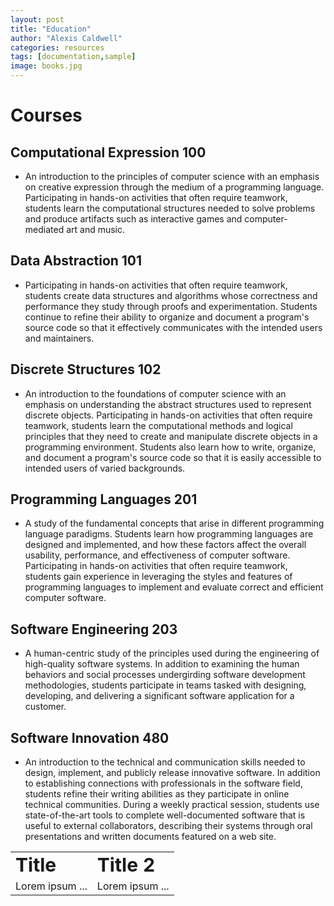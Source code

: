 ```yaml
---
layout: post
title: "Education"
author: "Alexis Caldwell"
categories: resources
tags: [documentation,sample]
image: books.jpg
---
```


# Courses

## Computational Expression 100

- An introduction to the principles of computer science with an emphasis on creative expression through the medium of a programming language. Participating in hands-on activities that often require teamwork, students learn the computational structures needed to solve problems and produce artifacts such as interactive games and computer-mediated art and music.

## Data Abstraction 101

- Participating in hands-on activities that often require teamwork, students create data structures and algorithms whose correctness and performance they study through proofs and experimentation. Students continue to refine their ability to organize and document a program's source code so that it effectively communicates with the intended users and maintainers.

## Discrete Structures 102

- An introduction to the foundations of computer science with an emphasis on understanding the abstract structures used to represent discrete objects. Participating in hands-on activities that often require teamwork, students learn the computational methods and logical principles that they need to create and manipulate discrete objects in a programming environment. Students also learn how to write, organize, and document a program's source code so that it is easily accessible to intended users of varied backgrounds.

## Programming Languages 201

- A study of the fundamental concepts that arise in different programming language paradigms. Students learn how programming languages are designed and implemented, and how these factors affect the overall usability, performance, and effectiveness of computer software. Participating in hands-on activities that often require teamwork, students gain experience in leveraging the styles and features of programming languages to implement and evaluate correct and efficient computer software.

## Software Engineering 203

- A human-centric study of the principles used during the engineering of high-quality software systems. In addition to examining the human behaviors and social processes undergirding software development methodologies, students participate in teams tasked with designing, developing, and delivering a significant software application for a customer.

## Software Innovation 480

- An introduction to the technical and communication skills needed to design, implement, and publicly release innovative software. In addition to establishing connections with professionals in the software field, students refine their writing abilities as they participate in online technical communities. During a weekly practical session, students use state-of-the-art tools to complete well-documented software that is useful to external collaborators, describing their systems through oral presentations and written documents featured on a web site.


<table border="0">
 <tr>
    <td><b style="font-size:30px">Title</b></td>
    <td><b style="font-size:30px">Title 2</b></td>
 </tr>
 <tr>
    <td>Lorem ipsum ...</td>
    <td>Lorem ipsum ...</td>
 </tr>
</table>